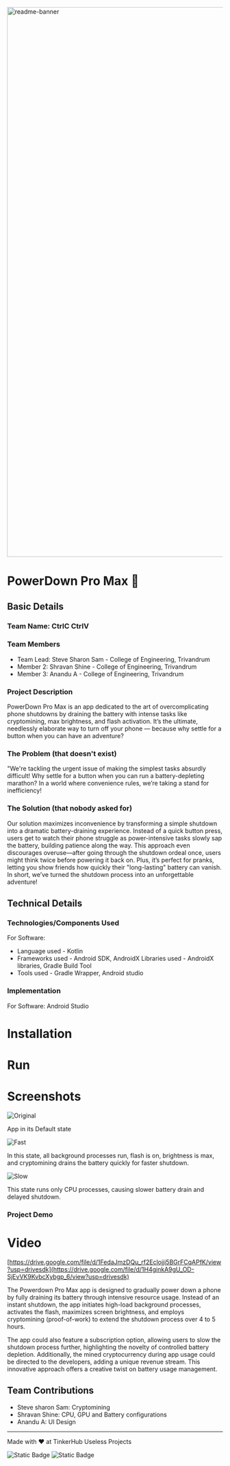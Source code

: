 <img width="1280" alt="readme-banner" src="https://github.com/user-attachments/assets/35332e92-44cb-425b-9dff-27bcf1023c6c">

# PowerDown Pro Max 🎯


## Basic Details
### Team Name: CtrlC CtrlV


### Team Members
- Team Lead: Steve Sharon Sam - College of Engineering, Trivandrum
- Member 2: Shravan Shine - College of Engineering, Trivandrum
- Member 3: Anandu A - College of Engineering, Trivandrum

### Project Description
PowerDown Pro Max is an app dedicated to the art of overcomplicating phone shutdowns by draining the battery with intense tasks like cryptomining, max brightness, and flash activation. 
It’s the ultimate, needlessly elaborate way to turn off your phone — because why settle for a button when you can have an adventure?
### The Problem (that doesn't exist)
"We're tackling the urgent issue of making the simplest tasks absurdly difficult!
Why settle for a button when you can run a battery-depleting marathon?
In a world where convenience rules, we’re taking a stand for inefficiency!

### The Solution (that nobody asked for)

Our solution maximizes inconvenience by transforming a simple shutdown into a dramatic battery-draining experience. 
Instead of a quick button press, users get to watch their phone struggle as power-intensive tasks slowly sap the battery, building patience along the way.
This approach even discourages overuse—after going through the shutdown ordeal once, users might think twice before powering it back on.
Plus, it’s perfect for pranks, letting you show friends how quickly their "long-lasting" battery can vanish.
In short, we’ve turned the shutdown process into an unforgettable adventure!
## Technical Details
### Technologies/Components Used
For Software:
- Language used - Kotlin
- Frameworks used  - Android SDK, AndroidX
  Libraries used -  AndroidX libraries, Gradle Build Tool
- Tools used - Gradle Wrapper, Android studio


### Implementation
For Software: Android Studio
# Installation


# Run

# Screenshots 
![Original](https://github.com/user-attachments/assets/aadda5ed-41b4-4dc1-a0e2-7e190775bb78)

App in its Default state


![Fast](https://github.com/user-attachments/assets/fc46ec60-7a24-4f55-8424-f85ad843965b)

In this state, all background processes run, flash is on, brightness is max, and cryptomining drains the battery quickly for faster shutdown.


![Slow](https://github.com/user-attachments/assets/ad872ace-05e7-43e5-aaac-d82435cca4cd)

This state runs only CPU processes, causing slower battery drain and delayed shutdown.




### Project Demo
# Video
[https://drive.google.com/file/d/1FedaJmzDQu_rf2Eclojji5BGrFCqAPfK/view?usp=drivesdk](https://drive.google.com/file/d/1H4ginkA9gU_OD-SjEvVK9KvbcXybgp_6/view?usp=drivesdk)


The Powerdown Pro Max app is designed to gradually power down a phone by fully draining its battery through intensive resource usage. Instead of an instant shutdown, the app initiates high-load background processes, activates the flash, maximizes screen brightness, and employs cryptomining (proof-of-work) to extend the shutdown process over 4 to 5 hours.

The app could also feature a subscription option, allowing users to slow the shutdown process further, highlighting the novelty of controlled battery depletion. Additionally, the mined cryptocurrency during app usage could be directed to the developers, adding a unique revenue stream. This innovative approach offers a creative twist on battery usage management.


## Team Contributions
- Steve sharon Sam: Cryptomining
- Shravan Shine: CPU, GPU and Battery configurations
- Anandu A: UI Design

---
Made with ❤️ at TinkerHub Useless Projects 

![Static Badge](https://img.shields.io/badge/TinkerHub-24?color=%23000000&link=https%3A%2F%2Fwww.tinkerhub.org%2F)
![Static Badge](https://img.shields.io/badge/UselessProject--24-24?link=https%3A%2F%2Fwww.tinkerhub.org%2Fevents%2FQ2Q1TQKX6Q%2FUseless%2520Projects)



